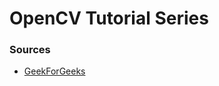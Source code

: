 

# OpenCV Tutorial Series

### Sources
* [GeekForGeeks](https://www.geeksforgeeks.org/opencv-python-tutorial/#getting)